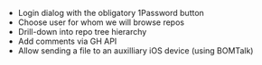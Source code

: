 * Login dialog with the obligatory 1Password button
* Choose user for whom we will browse repos
* Drill-down into repo tree hierarchy
* Add comments via GH API
* Allow sending a file to an auxilliary iOS device (using BOMTalk)
